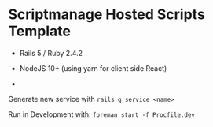 # Scriptmanage Hosted Scripts Template

- Rails 5 / Ruby 2.4.2

- NodeJS 10+ (using yarn for client side React)

- 

Generate new service with `rails g service <name>`

Run in Development with: `foreman start -f Procfile.dev`